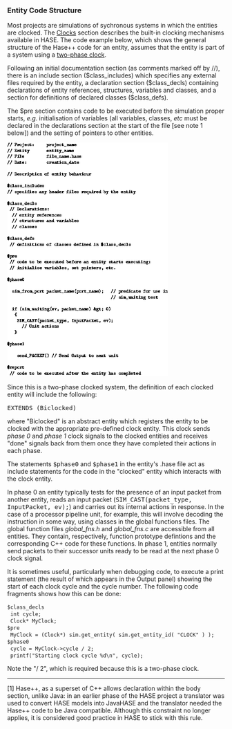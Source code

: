 ### Entity Code Structure

Most projects are simulations of sychronous systems in which the entities are clocked. The [Clocks](<synclib.md>) section describes the built-in clocking mechanisms available in HASE. The code example below, which shows the general structure of the Hase++ code for an entity, assumes that the entity is part of a system using a [two-phase clock](<synclib.md#biclocked>).

Following an initial documentation section (as comments marked off by //), there is an include section (\$class\_includes) which specifies any external files required by the entity, a declaration
section (\$class\_decls) containing declarations of entity references, structures, variables and classes, and a section for definitions of declared classes (\$class\_defs).

The \$pre section contains code to be executed before the simulation proper starts, *e.g.* initialisation of variables (all variables, classes, *etc* must be declared in the declarations section at the start of the file [see note 1 below]) and the setting of pointers to other entities.

![entity code](images/code.gif)

Since this is a two-phase clocked system, the definition of each clocked entity will include the following:

<tt>EXTENDS (Biclocked)</tt>

where "Biclocked" is an abstract entity which registers the entity to be clocked with the appropriate pre-defined clock entity. This clock sends *phase 0* and *phase 1* clock signals to the clocked entities and receives "done" signals back from them once they have completed their actions in each phase.

The statements <tt>\$phase0</tt> and <tt>\$phase1</tt> in the entity's .hase file act as include statements for the code in the "clocked" entity which interacts with the clock entity.

In phase 0 an entity typically tests for the presence of an input packet from another entity, reads an input packet (<tt>SIM\_CAST(packet\_type, InputPacket, ev);</tt>) and carries out its internal actions in response.  In the case of a processor pipeline unit, for example, this will involve decoding the instruction in some way, using classes in the global functions files. The global function files *global\_fns.h* and *global_fns.c* are accessible from all entities. They contain, respectively, function prototype defintions and the corresponding C++ code for these functions. In phase 1, entities normally send packets to their successor units ready to be read at the next phase 0 clock signal.

It is sometimes useful, particularly when debugging code, to execute a print statement (the result of which appears in the Output panel) showing the start of each clock cycle and the cycle number. The following code fragments shows how this can be done:

```
$class_decls
 int cycle;
 Clock* MyClock;
$pre
 MyClock = (Clock*) sim.get_entity( sim.get_entity_id( "CLOCK" ) );
$phase0
 cycle = MyClock->cycle / 2;
 printf("Starting clock cycle %d\n", cycle);
```
Note the "/ 2", which is required because this is a two-phase clock.
<hr>
[1] Hase++, as a superset of C++ allows declaration within the body section, unlike Java: in an earlier phase of the HASE project a translator was used to convert HASE models into JavaHASE and the translator needed the Hase++ code to be Java compatible. Although this constraint no longer applies, it is considered good practice in HASE to stick with this rule.
